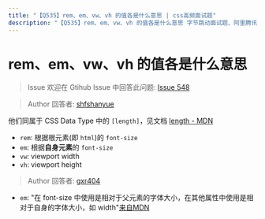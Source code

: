 ```yaml
---
title: "【Q535】rem、em、vw、vh 的值各是什么意思 | css高频面试题"
description: "【Q535】rem、em、vw、vh 的值各是什么意思 字节跳动面试题、阿里腾讯面试题、美团小米面试题。"
---
```


# rem、em、vw、vh 的值各是什么意思

> Issue
> 欢迎在 Gtihub Issue 中回答此问题: [Issue 548](https://github.com/shfshanyue/Daily-Question/issues/548)

> Author
> 回答者: [shfshanyue](https://github.com/shfshanyue)

他们同属于 CSS Data Type 中的 `[length]`，见文档 [length - MDN](https://developer.mozilla.org/en-US/docs/Web/CSS/length)

- `rem`: 根据根元素(即 `html`)的 `font-size`
- `em`: 根据**自身元素**的 `font-size`
- `vw`: viewport width
- `vh`: viewport height

> Author
> 回答者: [gxr404](https://github.com/gxr404)

- `em`: "在 font-size 中使用是相对于父元素的字体大小，在其他属性中使用是相对于自身的字体大小，如 width"[来自MDN](https://developer.mozilla.org/zh-CN/docs/Learn/CSS/Building_blocks/Values_and_units#%E9%95%BF%E5%BA%A6)
